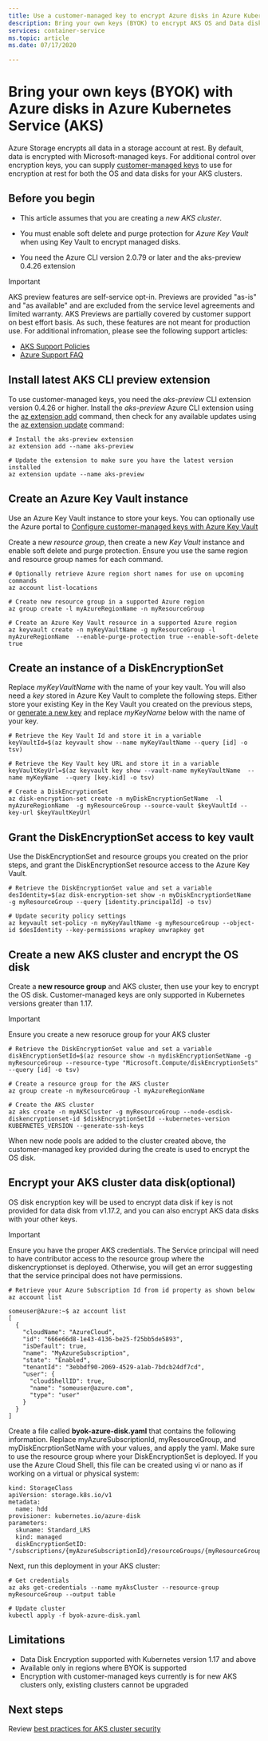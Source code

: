 ```yaml
---
title: Use a customer-managed key to encrypt Azure disks in Azure Kubernetes Service (AKS)
description: Bring your own keys (BYOK) to encrypt AKS OS and Data disks.
services: container-service
ms.topic: article
ms.date: 07/17/2020

---
```


# Bring your own keys (BYOK) with Azure disks in Azure Kubernetes Service (AKS)

Azure Storage encrypts all data in a storage account at rest. By default, data is encrypted with Microsoft-managed keys. For additional control over encryption keys, you can supply [customer-managed keys][customer-managed-keys] to use for encryption at rest for both the OS and data disks for your AKS clusters.

## Before you begin

* This article assumes that you are creating a *new AKS cluster*.

* You must enable soft delete and purge protection for *Azure Key Vault* when using Key Vault to encrypt managed disks.

* You need the Azure CLI version 2.0.79 or later and the aks-preview 0.4.26 extension

> [!IMPORTANT]
> AKS preview features are self-service opt-in. Previews are provided "as-is" and "as available" and are excluded from the service level agreements and limited warranty. AKS Previews are partially covered by customer support on best effort basis. As such, these features are not meant for production use. For additional infromation, please see the following support articles:
>
> * [AKS Support Policies](support-policies.md)
> * [Azure Support FAQ](faq.md)

## Install latest AKS CLI preview extension

To use customer-managed keys, you need the *aks-preview* CLI extension version 0.4.26 or higher. Install the *aks-preview* Azure CLI extension using the [az extension add][az-extension-add] command, then check for any available updates using the [az extension update][az-extension-update] command:

```azurecli-interactive
# Install the aks-preview extension
az extension add --name aks-preview

# Update the extension to make sure you have the latest version installed
az extension update --name aks-preview
```

## Create an Azure Key Vault instance

Use an Azure Key Vault instance to store your keys.  You can optionally use the Azure portal to [Configure customer-managed keys with Azure Key Vault][byok-azure-portal]

Create a new *resource group*, then create a new *Key Vault* instance and enable soft delete and purge protection.  Ensure you use the same region and resource group names for each command.

```azurecli-interactive
# Optionally retrieve Azure region short names for use on upcoming commands
az account list-locations
```

```azurecli-interactive
# Create new resource group in a supported Azure region
az group create -l myAzureRegionName -n myResourceGroup

# Create an Azure Key Vault resource in a supported Azure region
az keyvault create -n myKeyVaultName -g myResourceGroup -l myAzureRegionName  --enable-purge-protection true --enable-soft-delete true
```

## Create an instance of a DiskEncryptionSet

Replace *myKeyVaultName* with the name of your key vault.  You will also need a *key* stored in Azure Key Vault to complete the following steps.  Either store your existing Key in the Key Vault you created on the previous steps, or [generate a new key][key-vault-generate] and replace *myKeyName* below with the name of your key.
    
```azurecli-interactive
# Retrieve the Key Vault Id and store it in a variable
keyVaultId=$(az keyvault show --name myKeyVaultName --query [id] -o tsv)

# Retrieve the Key Vault key URL and store it in a variable
keyVaultKeyUrl=$(az keyvault key show --vault-name myKeyVaultName  --name myKeyName  --query [key.kid] -o tsv)

# Create a DiskEncryptionSet
az disk-encryption-set create -n myDiskEncryptionSetName  -l myAzureRegionName  -g myResourceGroup --source-vault $keyVaultId --key-url $keyVaultKeyUrl 
```

## Grant the DiskEncryptionSet access to key vault

Use the DiskEncryptionSet and resource groups you created on the prior steps, and grant the DiskEncryptionSet resource access to the Azure Key Vault.

```azurecli-interactive
# Retrieve the DiskEncryptionSet value and set a variable
desIdentity=$(az disk-encryption-set show -n myDiskEncryptionSetName  -g myResourceGroup --query [identity.principalId] -o tsv)

# Update security policy settings
az keyvault set-policy -n myKeyVaultName -g myResourceGroup --object-id $desIdentity --key-permissions wrapkey unwrapkey get
```

## Create a new AKS cluster and encrypt the OS disk

Create a **new resource group** and AKS cluster, then use your key to encrypt the OS disk. Customer-managed keys are only supported in Kubernetes versions greater than 1.17. 

> [!IMPORTANT]
> Ensure you create a new resoruce group for your AKS cluster

```azurecli-interactive
# Retrieve the DiskEncryptionSet value and set a variable
diskEncryptionSetId=$(az resource show -n mydiskEncryptionSetName -g myResourceGroup --resource-type "Microsoft.Compute/diskEncryptionSets" --query [id] -o tsv)

# Create a resource group for the AKS cluster
az group create -n myResourceGroup -l myAzureRegionName

# Create the AKS cluster
az aks create -n myAKSCluster -g myResourceGroup --node-osdisk-diskencryptionset-id $diskEncryptionSetId --kubernetes-version KUBERNETES_VERSION --generate-ssh-keys
```

When new node pools are added to the cluster created above, the customer-managed key provided during the create is used to encrypt the OS disk.

## Encrypt your AKS cluster data disk(optional)
OS disk encryption key will be used to encrypt data disk if key is not provided for data disk from v1.17.2, and you can also encrypt AKS data disks with your other keys.

> [!IMPORTANT]
> Ensure you have the proper AKS credentials. The Service principal will need to have contributor access to the resource group where the diskencryptionset is deployed. Otherwise, you will get an error suggesting that the service principal does not have permissions.

```azurecli-interactive
# Retrieve your Azure Subscription Id from id property as shown below
az account list
```

```
someuser@Azure:~$ az account list
[
  {
    "cloudName": "AzureCloud",
    "id": "666e66d8-1e43-4136-be25-f25bb5de5893",
    "isDefault": true,
    "name": "MyAzureSubscription",
    "state": "Enabled",
    "tenantId": "3ebbdf90-2069-4529-a1ab-7bdcb24df7cd",
    "user": {
      "cloudShellID": true,
      "name": "someuser@azure.com",
      "type": "user"
    }
  }
]
```

Create a file called **byok-azure-disk.yaml** that contains the following information.  Replace myAzureSubscriptionId, myResourceGroup, and myDiskEncrptionSetName with your values, and apply the yaml.  Make sure to use the resource group where your DiskEncryptionSet is deployed.  If you use the Azure Cloud Shell, this file can be created using vi or nano as if working on a virtual or physical system:

```
kind: StorageClass
apiVersion: storage.k8s.io/v1  
metadata:
  name: hdd
provisioner: kubernetes.io/azure-disk
parameters:
  skuname: Standard_LRS
  kind: managed
  diskEncryptionSetID: "/subscriptions/{myAzureSubscriptionId}/resourceGroups/{myResourceGroup}/providers/Microsoft.Compute/diskEncryptionSets/{myDiskEncryptionSetName}"
```
Next, run this deployment in your AKS cluster:
```azurecli-interactive
# Get credentials
az aks get-credentials --name myAksCluster --resource-group myResourceGroup --output table

# Update cluster
kubectl apply -f byok-azure-disk.yaml
```

## Limitations

* Data Disk Encryption supported with Kubernetes version 1.17 and above   
* Available only in regions where BYOK is supported
* Encryption with customer-managed keys currently is for new AKS clusters only, existing clusters cannot be upgraded

## Next steps

Review [best practices for AKS cluster security][best-practices-security]

<!-- LINKS - external -->

<!-- LINKS - internal -->
[az-extension-add]: /cli/azure/extension#az-extension-add
[az-extension-update]: /cli/azure/extension#az-extension-update
[best-practices-security]: ./operator-best-practices-cluster-security.md
[byok-azure-portal]: ../storage/common/storage-encryption-keys-portal.md
[customer-managed-keys]: ../virtual-machines/windows/disk-encryption.md#customer-managed-keys
[key-vault-generate]: ../key-vault/general/manage-with-cli2.md
[supported-regions]: ../virtual-machines/windows/disk-encryption.md#supported-regions
